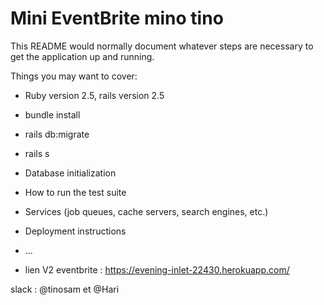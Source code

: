 # Mini EventBrite mino tino

This README would normally document whatever steps are necessary to get the
application up and running.

Things you may want to cover:

* Ruby version 2.5, rails version 2.5

* bundle install

* rails db:migrate

* rails s

* Database initialization

* How to run the test suite

* Services (job queues, cache servers, search engines, etc.)

* Deployment instructions

* ...


* lien V2 eventbrite : https://evening-inlet-22430.herokuapp.com/

slack : @tinosam et @Hari